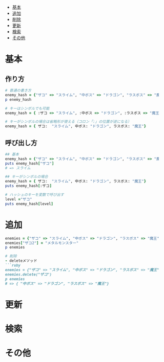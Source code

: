 - [基本](#基本)
- [追加](#追加)
- [削除](#削除)
- [更新](#更新)
- [検索](#検索)
- [その他](#その他)

# 基本

## 作り方

```ruby
# 普通の書き方
enemy_hash = {"ザコ" => "スライム", "中ボス" => "ドラゴン", "ラスボス" => "魔王"}
p enemy_hash

# キーはシンボルでも可能
enemy_hash = { :ザコ => "スライム", :中ボス => "ドラゴン", :ラスボス => "魔王"}

# キーがシンボルの場合は省略形が使える（コロン「:」の位置が逆になる）
enemy_hash = { ザコ:  "スライム", 中ボス: "ドラゴン", ラスボス: "魔王"}
```

## 呼び出し方

```ruby
## 基本
enemy_hash = {"ザコ" => "スライム", "中ボス" => "ドラゴン", "ラスボス" => "魔王"}
puts enemy_hash["ザコ"]
# => スライム

## キーがシンボルの場合
enemy_hash = { ザコ:  "スライム", 中ボス: "ドラゴン", ラスボス: "魔王"}
puts enemy_hash[:ザコ]

# ハッシュのキーを変数で呼び出す
level ="ザコ"
puts enemy_hash[level]
```

# 追加
```ruby
enemies = {"ザコ" => "スライム", "中ボス" => "ドラゴン", "ラスボス" => "魔王"}
enemies["ザコ2"] = "メタルモンスター"
p enemies

# 削除
- deleteメソッド
```ruby
enemies = {"ザコ" => "スライム", "中ボス" => "ドラゴン", "ラスボス" => "魔王"}
enemies.delete("ザコ")
p enemies
# => { "中ボス" => "ドラゴン", "ラスボス" => "魔王"}
```

# 更新

# 検索

# その他

